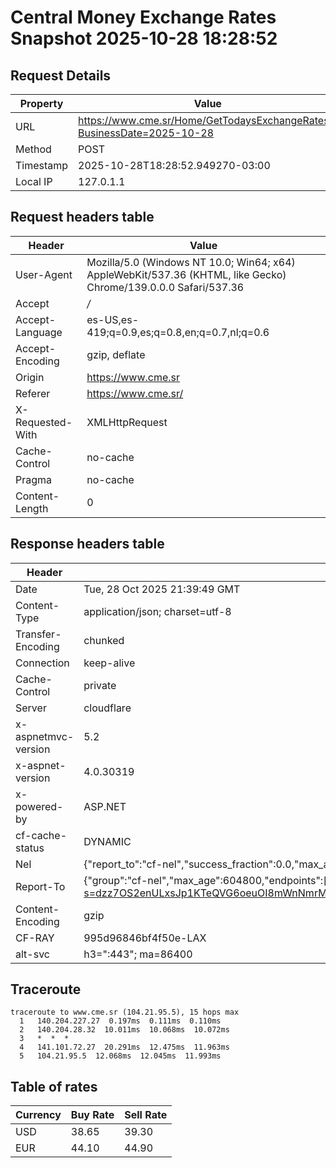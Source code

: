 # Central Money Exchange Rates Snapshot 2025-10-28 18:28:52
## Request Details

| Property | Value |
|----------|-------|
| URL | https://www.cme.sr/Home/GetTodaysExchangeRates/?BusinessDate=2025-10-28 |
| Method | POST |
| Timestamp | 2025-10-28T18:28:52.949270-03:00 |
| Local IP | 127.0.1.1 |
    
## Request headers table

| Header | Value |
|--------|-------|
| User-Agent | Mozilla/5.0 (Windows NT 10.0; Win64; x64) AppleWebKit/537.36 (KHTML, like Gecko) Chrome/139.0.0.0 Safari/537.36 |
| Accept | */* |
| Accept-Language | es-US,es-419;q=0.9,es;q=0.8,en;q=0.7,nl;q=0.6 |
| Accept-Encoding | gzip, deflate |
| Origin | https://www.cme.sr |
| Referer | https://www.cme.sr/ |
| X-Requested-With | XMLHttpRequest |
| Cache-Control | no-cache |
| Pragma | no-cache |
| Content-Length | 0 |

    
## Response headers table
| Header | Value |
|--------|-------|
| Date | Tue, 28 Oct 2025 21:39:49 GMT |
| Content-Type | application/json; charset=utf-8 |
| Transfer-Encoding | chunked |
| Connection | keep-alive |
| Cache-Control | private |
| Server | cloudflare |
| x-aspnetmvc-version | 5.2 |
| x-aspnet-version | 4.0.30319 |
| x-powered-by | ASP.NET |
| cf-cache-status | DYNAMIC |
| Nel | {"report_to":"cf-nel","success_fraction":0.0,"max_age":604800} |
| Report-To | {"group":"cf-nel","max_age":604800,"endpoints":[{"url":"https://a.nel.cloudflare.com/report/v4?s=dzz7OS2enULxsJp1KTeQVG6oeuOI8mWnNmrMg%2Fx8uHUtgHf4pp8VK8Wc84XFPFnrdV3ebGa%2BRGH7qenLpO4AP25quVyDiH3HVEs%3D"}]} |
| Content-Encoding | gzip |
| CF-RAY | 995d96846bf4f50e-LAX |
| alt-svc | h3=":443"; ma=86400 |

## Traceroute 

```
traceroute to www.cme.sr (104.21.95.5), 15 hops max
  1   140.204.227.27  0.197ms  0.111ms  0.110ms 
  2   140.204.28.32  10.011ms  10.068ms  10.072ms 
  3   *  *  * 
  4   141.101.72.27  20.291ms  12.475ms  11.963ms 
  5   104.21.95.5  12.068ms  12.045ms  11.993ms 

```


## Table of rates

| Currency | Buy Rate | Sell Rate |
|----------|----------|-----------|
| USD | 38.65 | 39.30 |
| EUR | 44.10 | 44.90 |
